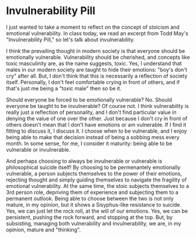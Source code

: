 # Invulnerability Pill
I just wanted to take a moment to reflect on the concept of stoicism and emotional vulnerability. In class today, we read an excerpt from Todd May's "Invulnerability Pill," so let's talk about invulnerability.

I think the prevailing thought in modern society is that everyone should be emotionally vulnerable. Vulnerability should be cherished, and concepts like toxic masculinity are, as the name suggests, toxic. Yes, I understand that males in our modern society are taught to hide their emotions: "boy's don't cry" after all. But, I don't think that this is necessarily a reflection of society itself. Personally, I don't feel comfortable crying in front of others, and if that's just me being a "toxic male" then so be it. 

Should everyone be forced to be emotionally vulnerable? No. Should everyone be taught to be invulnerable? Of course not. I think vulnerability is really just a reflection of personality, and I don't find particular value in denying the value of one over the other. Just because I don't cry in front of others doesn't mean that I don't have emotions or am vulnerable. If I find it fitting to discuss it, I discuss it. I choose when to be vulnerable, and I enjoy being able to make that decision instead of being a sobbing mess every month. In some sense, for me, I consider it maturity: being able to be vulnerable or invulnerable. 

And perhaps choosing to always be invulnerable or vulnerable is philosophical suicide itself! By choosing to be permenantely emotionally vulnerable, a person subjects themselves to the power of their emotions, rejecting thought and simply guiding themselves to navigate the fragility of emotional vulnerability. At the same time, the stoic subjects themselves to a 3rd person role, depriving them of experience and subjecting them to a permanent outlook. Being able to choose between the two is not only mature, in my opinion, but it shows a Sisyphus-like resistance to suicide. Yes, we can just let the rock roll, at the will of our emotions. Yes, we can be persistent, pushing the rock forward, and stopping at the top. But, by subsisting, managing both vulnerability and invulnerability, we are, in my opinion, mature and "thinking".

